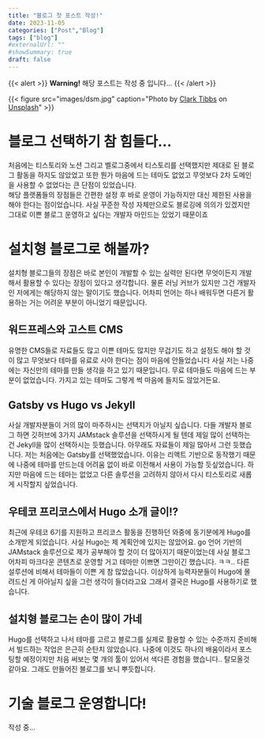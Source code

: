 ```yaml
---
title: "블로그 첫 포스트 작성!"
date: 2023-11-05
categories: ["Post","Blog"]
tags: ["blog"]
#externalUrl: ""
#showSummary: true
draft: false
---
```


{{< alert >}}
**Warning!** 해당 포스트는 작성 중 입니다...
{{< /alert >}}

{{< figure
    src="images/dsm.jpg"
    caption="Photo by [Clark Tibbs](https://unsplash.com/ko/@clarktibbs) on [Unsplash](https://unsplash.com/)"
    >}}
  


# 블로그 선택하기 참 힘들다...
처음에는 티스토리와 노션 그리고 벨로그중에서 티스토리를 선택했지만 제대로 된 블로그 활동을 하지도 않았었고 또한 뭔가 마음에 드는 테마도 없었고 무엇보다 2차 도메인을 사용할 수 없었다는 큰 단점이 있었습니다.  
해당 플랫폼들의 장점들은 간편한 설정 후 바로 운영이 가능하지만 대신 제한된 사용을 해야 한다는 점이었습니다. 사실 꾸준한 작성 자체만으로도 블로깅에 의의가 있겠지만 그대로 이쁜 블로그 운영하고 싶다는 개발자 마인드는 있었기 때문이죠  
  
  

# 설치형 블로그로 해볼까?
설치형 블로그들의 장점은 바로 본인이 개발할 수 있는 실력만 된다면 무엇이든지 개발해서 활용할 수 있다는 장점이 있다고 생각합니다. 물론 러닝 커브가 있지만 그건 개발자인 저에게는 해당하지 않는 말이기도 했습니다. 어차피 언어는 하나 배워두면 다른거 활용하는 거는 어려운 부분이 아니었기 때문입니다.  


## 워드프레스와 고스트 CMS
유명한 CMS들로 자료들도 많고 이쁜 테마도 많지만 무겁기도 하고 설정도 해야 할 것이 많고 무엇보다 테마를 유료로 사야 한다는 점이 마음에 안들었습니다 사실 저는 나중에는 자신만의 테마를 만들 생각을 하고 있기 때문입니다. 무료 테마들도 마음에 드는 부분이 없었습니다. 가지고 있는 테마도 그렇게 썩 마음에 들지도 않았거든요.  
  

## Gatsby vs Hugo vs Jekyll
사실 개발자분들이 거의 많이 마주하시는 선택지가 아닐지 싶습니다. 다들 개발자 블로그 하면 깃허브에 3가지 JAMstack 솔루션을 선택하시게 될 텐데 제일 많이 선택하는 건 Jekyll을 많이 선택하시는 듯했습니다. 아무래도 자료들이 제일 많아서 그런 듯했습니다. 저는 처음에는 Gatsby를 선택했었습니다. 이유는 리액트 기반으로 동작했기 때문에 나중에 테마를 만드는데 어려움 없이 바로 이전해서 사용이 가능할 듯싶었습니다. 하지만 마음에 드는 테마는 없었고 다른 솔루션을 고려하지 않아서 다시 티스토리로 새롭게 시작할지 싶었습니다.  
  

## 우테코 프리코스에서 Hugo 소개 글이!?
최근에 우테코 6기를 지원하고 프리코스 활동을 진행하던 와중에 동기분에게 Hugo를 소개받게 되었습니다. 사실 Hugo는 제 계획안에 있지는 않았어요. go 언어 기반의 JAMstack 솔루션으로 제가 공부해야 할 것이 더 많아지기 때문이었는데 사실 블로그 어차피 마크다운 콘텐츠로 운영할 거고 테마만 이쁘면 그만이긴 했습니다. ㅋㅋ.. 다른 설루션에 비해서 테마들이 이쁜 게 참 많았습니다. 이상하게 능력자분들이 Hugo에 몰려드신 게 아아닐지 싶을  그런 생각이 들더라고요 그래서 결국은 Hugo를 사용하기로 했습니다.  
  

## 설치형 블로그는 손이 많이 가네
Hugo를 선택하고 나서 테마를 고르고 블로그를 실제로 활용할 수 있는 수준까지 준비해서 빌드하는 작업은 은근히 순탄치 않았습니다. 나중에 이것도 하나의 배움이라서 포스팅할 예정이지만 처음 써보는 몇 개의 툴이 있어서 색다른 경험을 했습니다.. 탈모올것 같아요. 그래도 만들어진 블로그를 보니 뿌듯합니다.  
  


# 기술 블로그 운영합니다!
작성 중...